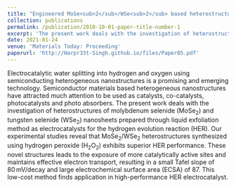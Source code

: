 ```yaml
---
title: "Engineered MoSe<sub>2</sub>/WSe<sub>2</sub> based heterostructures for efficient hydrogen evolution reaction"
collection: publications
permalink: /publication/2010-10-01-paper-title-number-1
excerpt: 'The present work deals with the investigation of heterostructures of molybdenum selenide (MoSe<sub>2</sub>) and tungsten selenide (WSe<sub>2</sub>) nanosheets prepared through liquid exfoliation method as electrocatalysts for the hydrogen evolution reaction (HER). '
date: 2021-01-24
venue: 'Materials Today: Proceeding'
paperurl: 'http://Harpr33t-Singh.github.io/files/Paper05.pdf'
---
```


Electrocatalytic water splitting into hydrogen and oxygen using semiconducting heterogeneous nanostructures is a promising and emerging technology. Semiconductor materials based heterogeneous nanostructures have attracted much attention to be used as catalysts, co-catalysts, photocatalysts and photo absorbers. The present work deals with the investigation of heterostructures of molybdenum selenide (MoSe<sub>2</sub>) and tungsten selenide (WSe<sub>2</sub>) nanosheets prepared through liquid exfoliation method as electrocatalysts for the hydrogen evolution reaction (HER). Our experimental studies reveal that MoSe<sub>2</sub>/WSe<sub>2</sub> heterostructures synthesized using hydrogen peroxide (H<sub>2</sub>O<sub>2</sub>) exhibits superior HER performance. These novel structures leads to the exposure of more catalytically active sites and maintains effective electron transport, resulting in a small Tafel slope of 80 mV/decay and large electrochemical surface area (ECSA) of 87. This low-cost method finds application in high-performance HER electrocatalyst.
